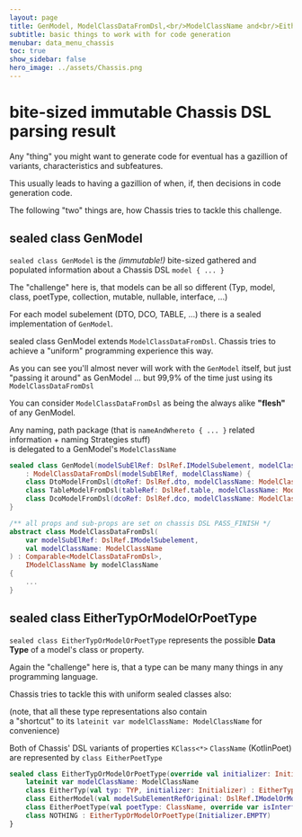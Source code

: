 ```yaml
---
layout: page
title: GenModel, ModelClassDataFromDsl,<br/>ModelClassName and<br/>EitherTypOrModelOrPoetTyp
subtitle: basic things to work with for code generation
menubar: data_menu_chassis
toc: true
show_sidebar: false
hero_image: ../assets/Chassis.png
---
```

# bite-sized immutable Chassis DSL parsing result

Any "thing" you might want to generate code for eventual has a gazillion of variants, characteristics and subfeatures.

This usually leads to having a gazillion of when, if, then decisions in code generation code.

The following "two" things are, how Chassis tries to tackle this challenge.

## sealed class GenModel

`sealed class GenModel` is the *(immutable!)* bite-sized gathered and populated information about a Chassis DSL `model { ... }`

The "challenge" here is, that models can be all so different (Typ, model, class, poetType, collection, mutable, nullable, interface, ...)

For each model subelement (DTO, DCO, TABLE, ...) there is a sealed implementation of `GenModel`.

sealed class GenModel extends `ModelClassDataFromDsl`. Chassis tries to achieve a "uniform" programming experience this way.

As you can see you'll almost never will work with the `GenModel` itself, but just "passing it around" as GenModel ...
but 99,9% of the time just using its `ModelClassDataFromDsl`

You can consider `ModelClassDataFromDsl` as being the always alike **"flesh"** of any GenModel.

Any naming, path package (that is `nameAndWhereto { ... }` related information + naming Strategies stuff)<br/>
is delegated to a GenModel's `ModelClassName`

```kotlin
sealed class GenModel(modelSubElRef: DslRef.IModelSubelement, modelClassName: ModelClassName)
    : ModelClassDataFromDsl(modelSubElRef, modelClassName) {
    class DtoModelFromDsl(dtoRef: DslRef.dto, modelClassName: ModelClassName) : GenModel(dtoRef, modelClassName) { init { modelClassName.modelClassDataFromDsl = this } }
    class TableModelFromDsl(tableRef: DslRef.table, modelClassName: ModelClassName) : GenModel(tableRef, modelClassName) { init { modelClassName.modelClassDataFromDsl = this } }
    class DcoModelFromDsl(dcoRef: DslRef.dco, modelClassName: ModelClassName) : GenModel(dcoRef, modelClassName) { init { modelClassName.modelClassDataFromDsl = this } }
}

/** all props and sub-props are set on chassis DSL PASS_FINISH */
abstract class ModelClassDataFromDsl(
    var modelSubElRef: DslRef.IModelSubelement,
    val modelClassName: ModelClassName
) : Comparable<ModelClassDataFromDsl>,
    IModelClassName by modelClassName
{
    ...
}
```

## sealed class EitherTypOrModelOrPoetType

`sealed class EitherTypOrModelOrPoetType` represents the possible **Data Type** of a model's class or property.

Again the "challenge" here is, that a type can be many many things in any programming language.

Chassis tries to tackle this with uniform sealed classes also:

(note, that all these type representations also contain<br/>a "shortcut" to its `lateinit var modelClassName: ModelClassName` for convenience)

Both of Chassis' DSL variants of properties `KClass<*>` `ClassName` (KotlinPoet) are represented by `class EitherPoetType` 

```kotlin
sealed class EitherTypOrModelOrPoetType(override val initializer: Initializer) {
    lateinit var modelClassName: ModelClassName
    class EitherTyp(val typ: TYP, initializer: Initializer) : EitherTypOrModelOrPoetType(initializer)
    class EitherModel(val modelSubElementRefOriginal: DslRef.IModelOrModelSubelement, initializer: Initializer) : EitherTypOrModelOrPoetType(initializer)
    class EitherPoetType(val poetType: ClassName, override var isInterface: Boolean, initializer: Initializer) : EitherTypOrModelOrPoetType(initializer)
    class NOTHING : EitherTypOrModelOrPoetType(Initializer.EMPTY)
}
```
